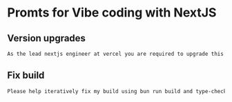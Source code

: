 # Promts for Vibe coding with NextJS

## Version upgrades

```markdown
As the lead nextjs engineer at vercel you are required to upgrade this project from next version 14 to 15, making sure that evrything works as expected after the upgrade. Here is the offfical guide: https://nextjs.org/docs/app/guides/upgrading/version-15 . Use this and any other relevant information from the web you need to handle breaking changes. begin your analysis now
```


## Fix build

```markdown
Please help iteratively fix my build using bun run build and type-check
```
